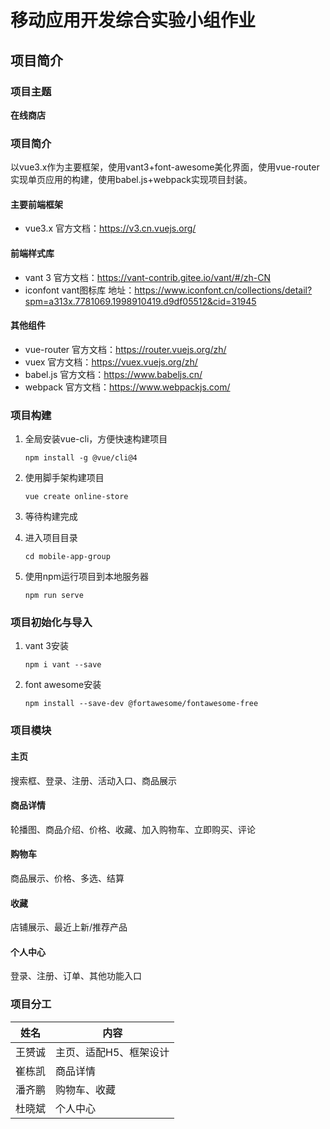 # 移动应用开发综合实验小组作业

## 项目简介

### 项目主题

**在线商店**

### 项目简介

以vue3.x作为主要框架，使用vant3+font-awesome美化界面，使用vue-router实现单页应用的构建，使用babel.js+webpack实现项目封装。

#### 主要前端框架

- vue3.x 官方文档：https://v3.cn.vuejs.org/

#### 前端样式库

- vant 3 官方文档：https://vant-contrib.gitee.io/vant/#/zh-CN
- iconfont vant图标库 地址：https://www.iconfont.cn/collections/detail?spm=a313x.7781069.1998910419.d9df05512&cid=31945

#### 其他组件

- vue-router 官方文档：https://router.vuejs.org/zh/
- vuex 官方文档：https://vuex.vuejs.org/zh/
- babel.js 官方文档：https://www.babeljs.cn/
- webpack 官方文档：https://www.webpackjs.com/

### 项目构建

1. 全局安装vue-cli，方便快速构建项目

    ```shell
    npm install -g @vue/cli@4
    ```

2. 使用脚手架构建项目

    ```shell
    vue create online-store
    ```

4. 等待构建完成

5. 进入项目目录

    ```shell
    cd mobile-app-group
    ```

6. 使用npm运行项目到本地服务器

    ```shell
    npm run serve
    ```

### 项目初始化与导入

1. vant 3安装

    ```shell
    npm i vant --save
    ```

2. font awesome安装

    ```shell
    npm install --save-dev @fortawesome/fontawesome-free
    ```

### 项目模块

#### 主页

搜索框、登录、注册、活动入口、商品展示

#### 商品详情

轮播图、商品介绍、价格、收藏、加入购物车、立即购买、评论

#### 购物车

商品展示、价格、多选、结算

#### 收藏

店铺展示、最近上新/推荐产品

#### 个人中心

登录、注册、订单、其他功能入口

### 项目分工

| 姓名   | 内容                   |
| ------ | ---------------------- |
| 王赟诚 | 主页、适配H5、框架设计 |
| 崔栋凯 | 商品详情               |
| 潘齐鹏 | 购物车、收藏           |
| 杜晓斌 | 个人中心               |
